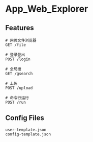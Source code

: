 # App_Web_Explorer

## Features
```
# 网页文件浏览器
GET /file

# 登录登出
POST /login

# 全局搜
GET /gsearch

# 上传
POST /upload

# 命令行运行
POST /run
```

## Config Files
```
user-template.json
config-template.json
```